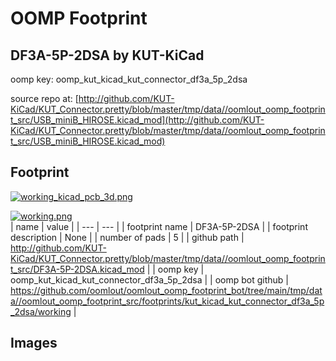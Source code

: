 # OOMP Footprint  
## DF3A-5P-2DSA  by KUT-KiCad  
  
oomp key: oomp_kut_kicad_kut_connector_df3a_5p_2dsa  
  
source repo at: [http://github.com/KUT-KiCad/KUT_Connector.pretty/blob/master/tmp/data//oomlout_oomp_footprint_src/USB_miniB_HIROSE.kicad_mod](http://github.com/KUT-KiCad/KUT_Connector.pretty/blob/master/tmp/data//oomlout_oomp_footprint_src/USB_miniB_HIROSE.kicad_mod)  
## Footprint  
  
[![working_kicad_pcb_3d.png](working_kicad_pcb_3d_600.png)](working_kicad_pcb_3d.png)  
  
[![working.png](working_600.png)](working.png)  
| name | value | 
| --- | --- | 
| footprint name | DF3A-5P-2DSA | 
| footprint description | None | 
| number of pads | 5 | 
| github path | http://github.com/KUT-KiCad/KUT_Connector.pretty/blob/master/tmp/data//oomlout_oomp_footprint_src/DF3A-5P-2DSA.kicad_mod | 
| oomp key | oomp_kut_kicad_kut_connector_df3a_5p_2dsa | 
| oomp bot github | https://github.com/oomlout/oomlout_oomp_footprint_bot/tree/main/tmp/data//oomlout_oomp_footprint_src/footprints/kut_kicad_kut_connector_df3a_5p_2dsa/working | 
## Images  
